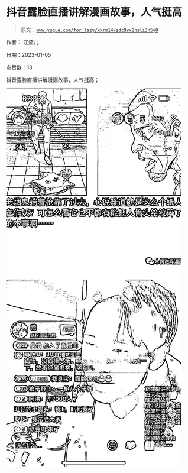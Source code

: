 # 抖音露脸直播讲解漫画故事，人气挺高

> 原文：[`www.yuque.com/for_lazy/xkrm14/sdc9yx8nsli3n5y0`](https://www.yuque.com/for_lazy/xkrm14/sdc9yx8nsli3n5y0)

作者： 江流儿 

日期：2023-01-05 

点赞数：13 

抖音露脸直播讲解漫画故事，人气挺高； 

![](img/63c0477bbbd09ed05e0f5542518532ba.png) 

